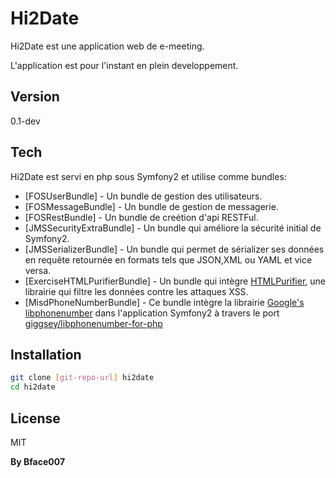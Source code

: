 Hi2Date 
=========

Hi2Date est une application web de e-meeting.



L'application est pour l'instant en plein developpement.  

Version
----

0.1-dev

Tech
-----------

Hi2Date est servi en php sous Symfony2 et utilise comme bundles:

* [FOSUserBundle] - Un bundle de gestion des utilisateurs.
* [FOSMessageBundle] - Un bundle de gestion de messagerie.
* [FOSRestBundle] - Un bundle de creétion d'api RESTFul.
* [JMSSecurityExtraBundle] - Un bundle qui améliore la sécurité initial de Symfony2.
* [JMSSerializerBundle] - Un bundle qui permet de sérializer ses données en requête retournée en formats tels que JSON,XML ou YAML et vice versa.
* [ExerciseHTMLPurifierBundle] - Un bundle qui intègre [HTMLPurifier], une librairie qui filtre les données contre les attaques XSS.
* [MisdPhoneNumberBundle] - Ce bundle intègre la librairie [Google's libphonenumber](https://code.google.com/p/libphonenumber/) dans l'application Symfony2 à travers le port [giggsey/libphonenumber-for-php](https://github.com/giggsey/libphonenumber-for-php) 

Installation
--------------

```sh
git clone [git-repo-url] hi2date
cd hi2date

```

License
----

MIT


**By Bface007**

[HTMLPurifier]: http://htmlpurifier.org/
[git-repo-url]: https://github.com/bface007/Hi2Date.git

    